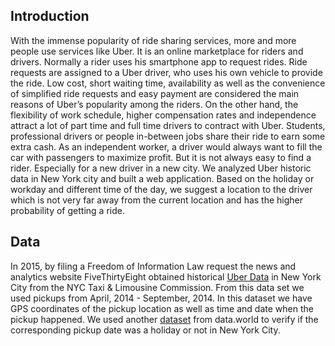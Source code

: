 ## Introduction
With the immense popularity of ride sharing services, more and more people use services like Uber. It is an online marketplace for riders and drivers. Normally a rider uses his smartphone app to request rides. Ride requests are assigned to a Uber driver, who uses his own vehicle to provide the ride. Low cost, short waiting time, availability as well as the convenience of simplified ride requests and easy payment are considered the main reasons of Uber’s popularity among the riders. On the other hand, the flexibility of work schedule, higher compensation rates and independence attract a lot of part time and full time drivers to contract with Uber. Students, professional drivers or people in-between jobs share their ride to earn some extra cash. As an independent worker, a driver would always want to fill the car with passengers to maximize profit. But it is not always easy to find a rider. Especially for a new driver in a new city. We analyzed Uber historic data in New York city and built a web application. Based on the holiday or workday and different time of the day, we suggest a location to the driver which is not very far away from the current location and has the higher probability of getting a ride.

## Data
In 2015, by filing a Freedom of Information Law request the news and analytics website FiveThirtyEight obtained historical [Uber Data](https://www.kaggle.com/fivethirtyeight/uber-pickups-in-new-york-city?select=uber-raw-data-may14.csv) in New York City from the NYC Taxi & Limousine Commission. From this data set we used pickups from April, 2014 - September, 2014. In this dataset we have GPS coordinates of the pickup location as well as time and date when the pickup happened. We used another [dataset](https://data.world/cegomez22/dimdate) from data.world to verify if the corresponding pickup date was a holiday or not in New York City.
